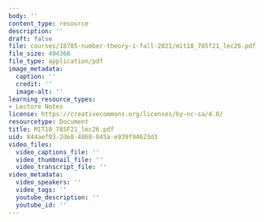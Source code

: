 ```yaml
---
body: ''
content_type: resource
description: ''
draft: false
file: courses/18785-number-theory-i-fall-2021/mit18_785f21_lec26.pdf
file_size: 494368
file_type: application/pdf
image_metadata:
  caption: ''
  credit: ''
  image-alt: ''
learning_resource_types:
- Lecture Notes
license: https://creativecommons.org/licenses/by-nc-sa/4.0/
resourcetype: Document
title: MIT18_785F21_lec26.pdf
uid: 844aef03-2de8-4868-845a-e939f94623d3
video_files:
  video_captions_file: ''
  video_thumbnail_file: ''
  video_transcript_file: ''
video_metadata:
  video_speakers: ''
  video_tags: ''
  youtube_description: ''
  youtube_id: ''
---
```

